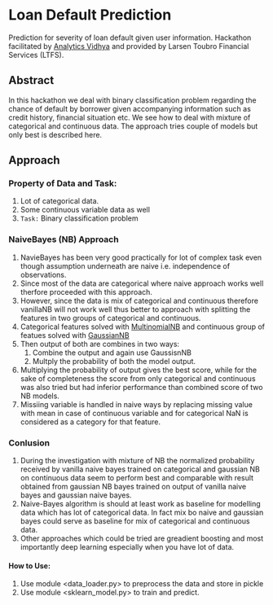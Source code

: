 # Loan Default Prediction

Prediction for severity of loan default given user information. Hackathon facilitated by [Analytics Vidhya](https://datahack.analyticsvidhya.com/contest/ltfs-datascience-finhack-an-online-hackathon/) and provided by Larsen Toubro Financial Services (LTFS). 

## Abstract
In this hackathon we deal with binary classification problem regarding the chance of default by borrower given accompanying information such as credit history, financial situation etc. We see how to deal with mixture of categorical and continuous data. The approach tries couple of models but only best is described here. 


## Approach
### Property of Data and Task:
1. Lot of categorical data.
2. Some continuous variable data as well
3. `Task:` Binary classification problem

### NaiveBayes (NB) Approach
1. NavieBayes has been very good practically for lot of complex task even though
assumption underneath are naive i.e. independence of observations.
2. Since most of the data are categorical where naive approach works well therfore
proceeded with this approach.
3. However, since the data is mix of categorical and continuous therefore vanillaNB will
not work well thus better to approach with splitting the features in two groups of categorical and
continuous.
4. Categorical features solved with [MultinomialNB](https://scikit-learn.org/stable/modules/generated/sklearn.naive_bayes.MultinomialNB.html) and
continuous group of featues solved with [GaussianNB](https://scikit-learn.org/stable/modules/generated/sklearn.naive_bayes.GaussianNB.html)
5. Then output of both are combines in two ways:
    1. Combine the output and again use GaussisnNB
    2. Multply the probability of both the model output.
6. Multiplying the probability of output gives the best score, while for the sake of completeness
the score from only categorical and continuous was also tried but had inferior performance than combined
score of two NB models.
7. Missiing variable is handled in naive ways by replacing missing value with mean in case
of continuous variable and for categorical NaN is considered as a category for that feature.

### Conlusion
1. During the investigation with mixture of NB the normalized probability received by vanilla naive bayes trained on categorical and gaussian NB on continuous data seem to perform best and comparable with result obtained from gaussian NB bayes trained on output of vanilla naive bayes and gaussian naive bayes.     
2. Naive-Bayes algorithm is should at least work as baseline for modelling data which has lot of categorical data. In fact mix bo naive and gaussian bayes could serve as baseline for mix of categorical and continuous data. 
3. Other approaches which could be tried are greadient boosting and most importantly deep learning especially when you have lot of data. 


#### How to Use:
1. Use module <data_loader.py> to preprocess the data and store in pickle
2. Use module <sklearn_model.py> to train and predict. 